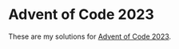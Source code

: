 # Advent of Code 2023
These are my solutions for [Advent of Code 2023](https://adventofcode.com/2023).

